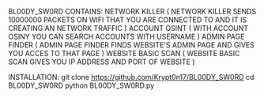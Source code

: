 BL00DY_SW0RD CONTAINS:
NETWORK KILLER ( NETWORK KILLER SENDS 10000000 PACKETS ON WIFI THAT YOU ARE CONNECTED TO AND IT IS CREATING AN NETWORK TRAFFIC )
ACCOUNT OSINT ( WITH ACCOUNT OSINY YOU CAN SEARCH ACCOUNTS WITH USERNAME )
ADMIN PAGE FINDER ( ADMIN PAGE FINDER FINDS WEBSITE'S ADMIN PAGE AND GIVES YOU ACCES TO THAT PAGE )
WEBSITE BASIC SCAN ( WEBSITE BASIC SCAN GIVES YOU IP ADDRESS AND PORT OF WEBSITE )

INSTALLATION:
git clone https://github.com/Krypt0n17/BL00DY_SW0RD
 cd BL00DY_SW0RD
python BL00DY_SW0RD.py
